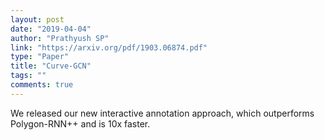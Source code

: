 ```yaml
---
layout: post
date: "2019-04-04"
author: "Prathyush SP"
link: "https://arxiv.org/pdf/1903.06874.pdf"
type: "Paper"
title: "Curve-GCN"
tags: ""
comments: true
---
```

We released our new interactive annotation approach, which outperforms Polygon-RNN++ and is 10x faster.